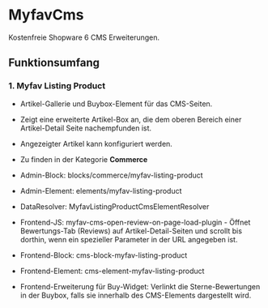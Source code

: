 # MyfavCms

Kostenfreie Shopware 6 CMS Erweiterungen.

## Funktionsumfang

### 1. Myfav Listing Product

* Artikel-Gallerie und Buybox-Element für das CMS-Seiten.
* Zeigt eine erweiterte Artikel-Box an, die dem oberen Bereich einer Artikel-Detail Seite nachempfunden ist.
* Angezeigter Artikel kann konfiguriert werden.
* Zu finden in der Kategorie **Commerce**

* Admin-Block: blocks/commerce/myfav-listing-product
* Admin-Element: elements/myfav-listing-product
* DataResolver: MyfavListingProductCmsElementResolver
* Frontend-JS: myfav-cms-open-review-on-page-load-plugin - Öffnet Bewertungs-Tab (Reviews) auf Artikel-Detail-Seiten und scrollt bis dorthin, wenn ein spezieller Parameter in der URL angegeben ist.
* Frontend-Block: cms-block-myfav-listing-product
* Frontend-Element: cms-element-myfav-listing-product
* Frontend-Erweiterung für Buy-Widget:  Verlinkt die Sterne-Bewertungen in der Buybox, falls sie innerhalb des CMS-Elements dargestellt wird.
